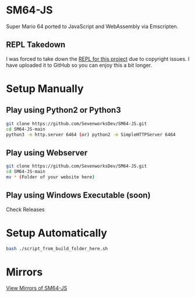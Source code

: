 # SM64-JS
Super Mario 64 ported to JavaScript and WebAssembly via Emscripten.  
## REPL Takedown
I was forced to take down the [REPL for this project](https://replit.com/@jscraft/sm64?v=1) due to copyright issues. I have uploaded it to GitHub so you can enjoy this a bit longer.  
# Setup Manually
## Play using Python2 or Python3
```bash
git clone https://github.com/SevenworksDev/SM64-JS.git
cd SM64-JS-main
python3 -m http.server 6464 (or) python2 -m SimpleHTTPServer 6464
```
## Play using Webserver
```bash
git clone https://github.com/SevenworksDev/SM64-JS.git
cd SM64-JS-main
mv * (Folder of your website here)
```
## Play using Windows Executable (soon)
Check Releases  
# Setup Automatically
```bash
bash ./script_from_build_folder_here.sh
```
# Mirrors
[View Mirrors of SM64-JS](https://raw.githubusercontent.com/SevenworksDev/SM64-JS/main/pages/mirrors.txt)
